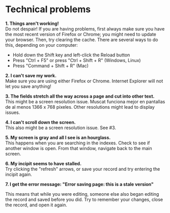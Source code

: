 # Technical problems

**1. Things aren't working!**  
Do not despair! If you are having problems, first always make sure you have the most recent version of Firefox or Chrome; you might need to update your browser. Then, try clearing the cache. There are several ways to do this, depending on your computer:

- Hold down the Shift key and left-click the Reload button
- Press "Ctrl + F5" or press "Ctrl + Shift + R" (Windows, Linux)
- Press "Command + Shift + R" (Mac)

**2. I can't save my work.**  
Make sure you are using either Firefox or Chrome. Internet Explorer will not let you save anything!

**3. The fields stretch all the way across a page and cut into other text.**  
This might be a screen resolution issue. Muscat funciona mejor en pantallas de al menos 1366 x 768 píxeles. Other resolutions might lead to display issues.

**4. I can't scroll down the screen.**  
This also might be a screen resolution issue. See #3.

**5. My screen is gray and all I see is an hourglass.**  
This happens when you are searching in the indexes. Check to see if another window is open. From that window, navigate back to the main screen.

**6. My incipit seems to have stalled.**  
Try clicking the "refresh" arrows, or save your record and try entering the incipit again.

**7. I get the error message: "Error saving page: this is a stale version"**

This means that while you were editing, someone else also began editing the record and saved before you did. Try to remember your changes, close the record, and open it again. 
